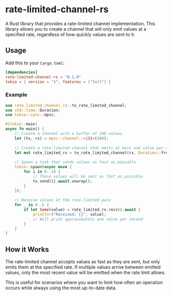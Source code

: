 # rate-limited-channel-rs

A Rust library that provides a rate-limited channel implementation. This library allows you to create a channel that will only emit values at a specified rate, regardless of how quickly values are sent to it.

## Usage

Add this to your `Cargo.toml`:

```toml
[dependencies]
rate-limited-channel-rs = "0.1.0"
tokio = { version = "1", features = ["full"] }
```

### Example

```rust
use rate_limited_channel_rs::to_rate_limited_channel;
use std::time::Duration;
use tokio::sync::mpsc;

#[tokio::main]
async fn main() {
    // Create a channel with a buffer of 100 values
    let (tx, rx) = mpsc::channel::<i32>(100);
    
    // Create a rate-limited channel that emits at most one value per second
    let mut rate_limited_rx = to_rate_limited_channel(rx, Duration::from_secs(1));
    
    // Spawn a task that sends values as fast as possible
    tokio::spawn(async move {
        for i in 0..10 {
            // These values will be sent as fast as possible
            tx.send(i).await.unwrap();
        }
    });
    
    // Receive values at the rate-limited pace
    for _ in 0..5 {
        if let Some(value) = rate_limited_rx.recv().await {
            println!("Received: {}", value);
            // Will print approximately one value per second
        }
    }
}
```

## How it Works

The rate-limited channel accepts values as fast as they are sent, but only emits them at the specified rate. If multiple values arrive between emitted values, only the most recent value will be emitted when the rate limit allows.

This is useful for scenarios where you want to limit how often an operation occurs while always using the most up-to-date data.
